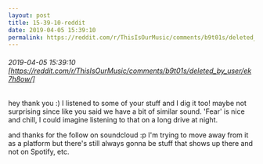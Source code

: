```yaml
---
layout: post
title: 15-39-10-reddit
date: 2019-04-05 15:39:10
permalink: https://reddit.com/r/ThisIsOurMusic/comments/b9t01s/deleted_by_user/ek7h8ow/
---
```


###### 2019-04-05 15:39:10 [https://reddit.com/r/ThisIsOurMusic/comments/b9t01s/deleted_by_user/ek7h8ow/]
hey thank you :) I listened to some of your stuff and I dig it too! maybe not surprising since like you said we have a bit of similar sound. 'Fear' is nice and chill, I could imagine listening to that on a long drive at night.

and thanks for the follow on soundcloud :p I'm trying to move away from it as a platform but there's still always gonna be stuff that shows up there and not on Spotify, etc.
